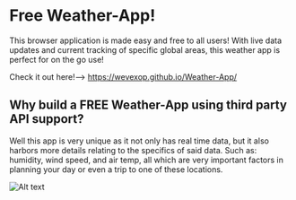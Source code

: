 # Free Weather-App!

This browser application is made easy and free to all users! With live data updates and current tracking of specific global areas, this weather app is perfect for on the go use!

Check it out here!--> https://wevexop.github.io/Weather-App/

## Why build a FREE Weather-App using third party API support?

Well this app is very unique as it not only has real time data, but it also harbors more details relating to the specifics of said data. Such as: humidity, wind speed, and air temp, all which are very important factors in planning your day or even a trip to one of these locations.

![Alt text](images/weatherapp.png?raw=true "Title")